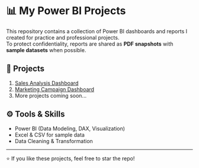 # 📊 My Power BI Projects

This repository contains a collection of Power BI dashboards and reports I created for practice and professional projects.  
To protect confidentiality, reports are shared as **PDF snapshots** with **sample datasets** when possible.

## 📂 Projects
1. [Sales Analysis Dashboard](shopSales.pdf)  
3. [Marketing Campaign Dashboard](./Project2-Marketing-Dashboard)  
4. More projects coming soon...

## ⚙️ Tools & Skills
- Power BI (Data Modeling, DAX, Visualization)
- Excel & CSV for sample data
- Data Cleaning & Transformation

---
⭐ If you like these projects, feel free to star the repo!
